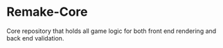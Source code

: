 # Remake-Core
Core repository that holds all game logic for both front end rendering and back end validation.
